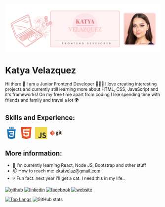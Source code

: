 ![I am a Junior Frontend Developer 👩🏻‍💻](https://github.com/ekat-velaz/ekat-velaz/blob/main/github-banner.png)

# Katya Velazquez
Hi there 👋 I am a Junior Frontend Developer 👩🏻‍💻
I love creating interesting projects and currently still learning more about HTML, CSS, JavaScript and it's frameworks! On my free time apart from coding I like spending time with friends and family and travel a lot 🌍

## Skills and Experience: 
<div>
  <img src="https://github.com/devicons/devicon/blob/master/icons/css3/css3-plain-wordmark.svg"  title="CSS3" alt="CSS" width="40" height="40"/>&nbsp;
  <img src="https://github.com/devicons/devicon/blob/master/icons/html5/html5-original.svg" title="HTML5" alt="HTML" width="40" height="40"/>&nbsp;
  <img src="https://github.com/devicons/devicon/blob/master/icons/javascript/javascript-original.svg" title="JavaScript" alt="JavaScript" width="40" height="40"/>&nbsp;
  <img src="https://github.com/devicons/devicon/blob/master/icons/git/git-original-wordmark.svg" title="Git" **alt="Git" width="40" height="40"/>
</div>

## More information:
- 🌱 I’m currently learning React, Node JS, Bootstrap and other stuff
- 📫 How to reach me: ekatvelaz@gmail.com 
- ⚡ Fun fact: next year i'll get a cat. I need this in my life.. 


[<img src='https://cdn.jsdelivr.net/npm/simple-icons@3.0.1/icons/github.svg' alt='github' height='40'>](https://github.com/ekat-velaz)  [<img src='https://cdn.jsdelivr.net/npm/simple-icons@3.0.1/icons/linkedin.svg' alt='linkedin' height='40'>](https://www.linkedin.com/in/www.linkedin.com/in/ekaterina-velazquez-0bb44a292/)  [<img src='https://cdn.jsdelivr.net/npm/simple-icons@3.0.1/icons/facebook.svg' alt='facebook' height='40'>](https://www.facebook.com/https://www.facebook.com/profile.php?id=100079784062688)  [<img src='https://cdn.jsdelivr.net/npm/simple-icons@3.0.1/icons/icloud.svg' alt='website' height='40'>](https://ekat-velaz.github.io/protfolio/)  

[![Top Langs](https://github-readme-stats.vercel.app/api/top-langs/?username=ekat-velaz&show_icons=true&theme=rose&hide_progress=true)](https://github.com/anuraghazra/github-readme-stats) ![GitHub stats](https://github-readme-stats.vercel.app/api?username=ekat-velaz&show_icons=true&theme=rose&include_all_commits=true&hide=stars,issues)  


<!--![Anurag's GitHub stats](https://github-readme-stats.vercel.app/api?username=ekat-velaz&show_icons=true&theme=synthwave)
<!--
**ekat-velaz/ekat-velaz** is a ✨ _special_ ✨ repository because its `README.md` (this file) appears on your GitHub profile.

Here are some ideas to get you started:

- 🔭 I’m currently working on ...
- 🌱 I’m currently learning ...
- 👯 I’m looking to collaborate on ...
- 🤔 I’m looking for help with ...
- 💬 Ask me about ...
- 📫 How to reach me: ...
- 😄 Pronouns: ...
- ⚡ Fun fact: ...
-->
